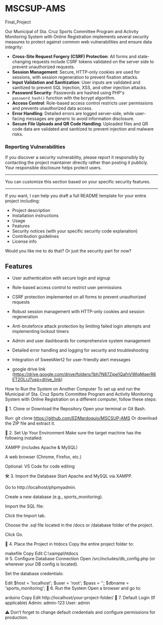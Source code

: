 # MSCSUP-AMS
Final_Project

Our Municipal of Sta. Cruz Sports Committee Program and Activity
Monitoring System with Online Registration
implements several security measures to protect against common web vulnerabilities and ensure data integrity:

- **Cross-Site Request Forgery (CSRF) Protection**: All forms and state-changing requests include CSRF tokens validated on the server side to prevent unauthorized requests.
- **Session Management**: Secure, HTTP-only cookies are used for sessions, with session regeneration to prevent fixation attacks.
- **Input Validation and Sanitization**: User inputs are validated and sanitized to prevent SQL Injection, XSS, and other injection attacks.
- **Password Security**: Passwords are hashed using PHP's `password_hash()` function with the bcrypt algorithm.
- **Access Control**: Role-based access control restricts user permissions and prevents unauthorized data access.
- **Error Handling**: Detailed errors are logged server-side, while user-facing messages are generic to avoid information disclosure.
- **Secure File Uploads and QR Code Handling**: Uploaded files and QR code data are validated and sanitized to prevent injection and malware risks.

### Reporting Vulnerabilities

If you discover a security vulnerability, please report it responsibly by contacting the project maintainer directly rather than posting it publicly. Your responsible disclosure helps protect users.

---

You can customize this section based on your specific security features.

---

If you want, I can help you draft a full README template for your entire project including:

- Project description
- Installation instructions
- Usage
- Features
- Security notices (with your specific security code explanation)
- Contribution guidelines
- License info

Would you like me to do that? Or just the security part for now?

## Features

- User authentication with secure login and signup
- Role-based access control to restrict user permissions
- CSRF protection implemented on all forms to prevent unauthorized requests
- Robust session management with HTTP-only cookies and session regeneration
- Anti-bruteforce attack protection by limiting failed login attempts and implementing lockout timers
- Admin and user dashboards for comprehensive system management
- Detailed error handling and logging for security and troubleshooting
- Integration of SweetAlert2 for user-friendly alert messages

- google drive link (https://drive.google.com/drive/folders/1bh7N87Zipe1QafnVWIqMqerR6ET2OLrJ?usp=drive_link)

How to Run the System on Another Computer
To set up and run the Municipal of Sta. Cruz Sports Committee Program and Activity Monitoring System with Online Registration on a different computer, follow these steps:

📁 1. Clone or Download the Repository
Open your terminal or Git Bash.

Run:
git clone https://github.com/EDMardoquio/MSCSUP-AMS
Or download the ZIP file and extract it.

🧱 2. Set Up Your Environment
Make sure the target machine has the following installed:

XAMPP (includes Apache & MySQL)

A web browser (Chrome, Firefox, etc.)

Optional: VS Code for code editing

🛠️ 3. Import the Database
Start Apache and MySQL via XAMPP.

Go to http://localhost/phpmyadmin.

Create a new database (e.g., sports_monitoring).

Import the SQL file:

Click the Import tab.

Choose the .sql file located in the /docs or /database folder of the project.

Click Go.

📂 4. Place the Project in htdocs
Copy the entire project folder to:

makefile
Copy
Edit
C:\xampp\htdocs\
🌐 5. Configure Database Connection
Open /src/includes/db_config.php (or wherever your DB config is located).

Set the database credentials:

Edit
$host = 'localhost';
$user = 'root';
$pass = '';
$dbname = 'sports_monitoring';
🚀 6. Run the System
Open a browser and go to:

arduino
Copy
Edit
http://localhost/your-project-folder/
🔐 7. Default Login (If applicable)
Admin: admin-123
User:  admin

⚠️ Don’t forget to change default credentials and configure permissions for production.
